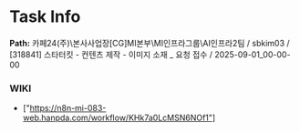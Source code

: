 # Task Info

**Path:** 카페24(주)\본사사업장\[CG]MI본부\MI인프라그룹\AI인프라2팀 / sbkim03 / [318841] 스타터킷 - 컨텐츠 제작 - 이미지 소재 _ 요청 접수 / 2025-09-01_00-00-00

### WIKI
- ["https://n8n-mi-083-web.hanpda.com/workflow/KHk7a0LcMSN6NOf1"]


